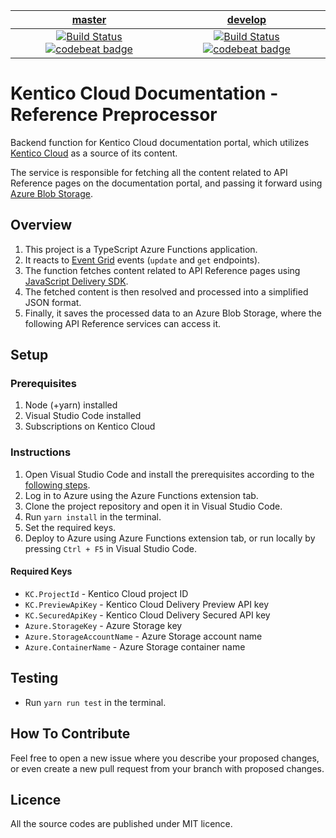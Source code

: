 | [master](https://github.com/KenticoDocs/cloud-docs-reference-preprocessor/tree/master) | [develop](https://github.com/KenticoDocs/cloud-docs-reference-preprocessor/tree/develop) |
|:---:|:---:|
| [![Build Status](https://travis-ci.com/KenticoDocs/cloud-docs-reference-preprocessor.svg?branch=master)](https://travis-ci.com/KenticoDocs/cloud-docs-reference-preprocessor/branches) [![codebeat badge](https://codebeat.co/badges/32d6f2cc-4a7b-4630-86a5-4fcb745e5f2a)](https://codebeat.co/projects/github-com-kenticodocs-cloud-docs-reference-preprocessor-master) | [![Build Status](https://travis-ci.com/KenticoDocs/cloud-docs-reference-preprocessor.svg?branch=develop)](https://travis-ci.com/KenticoDocs/cloud-docs-reference-preprocessor/branches) [![codebeat badge](https://codebeat.co/badges/00b5b236-5608-45cc-993e-0f61d21eeb5c)](https://codebeat.co/projects/github-com-kenticodocs-cloud-docs-reference-preprocessor-develop) |

# Kentico Cloud Documentation - Reference Preprocessor

Backend function for Kentico Cloud documentation portal, which utilizes [Kentico Cloud](https://app.kenticocloud.com/) as a source of its content.

The service is responsible for fetching all the content related to API Reference pages on the documentation portal, and passing it forward using [Azure Blob Storage](https://azure.microsoft.com/en-us/services/storage/blobs/).

## Overview
1. This project is a TypeScript Azure Functions application.
2. It reacts to [Event Grid](https://azure.microsoft.com/en-us/services/event-grid/) events (`update` and `get` endpoints).
3. The function fetches content related to API Reference pages using [JavaScript Delivery SDK](https://github.com/Kentico/kentico-cloud-js/tree/master/packages/delivery).
4. The fetched content is then resolved and processed into a simplified JSON format.
4. Finally, it saves the processed data to an Azure Blob Storage, where the following API Reference services can access it.

## Setup

### Prerequisites
1. Node (+yarn) installed
2. Visual Studio Code installed
3. Subscriptions on Kentico Cloud

### Instructions
1. Open Visual Studio Code and install the prerequisites according to the [following steps](https://code.visualstudio.com/tutorials/functions-extension/getting-started).
2. Log in to Azure using the Azure Functions extension tab.
3. Clone the project repository and open it in Visual Studio Code.
4. Run `yarn install` in the terminal.
5. Set the required keys.
6. Deploy to Azure using Azure Functions extension tab, or run locally by pressing `Ctrl + F5` in Visual Studio Code.

#### Required Keys
* `KC.ProjectId` - Kentico Cloud project ID
* `KC.PreviewApiKey` - Kentico Cloud Delivery Preview API key
* `KC.SecuredApiKey` - Kentico Cloud Delivery Secured API key
* `Azure.StorageKey` - Azure Storage key
* `Azure.StorageAccountName` - Azure Storage account name
* `Azure.ContainerName` - Azure Storage container name

## Testing
* Run `yarn run test` in the terminal.

## How To Contribute
Feel free to open a new issue where you describe your proposed changes, or even create a new pull request from your branch with proposed changes.

## Licence
All the source codes are published under MIT licence.
